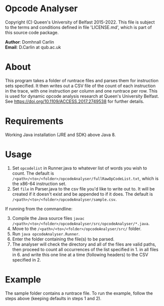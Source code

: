 # Opcode Analyser

Copyright (C) Queen's University of Belfast 2015-2022. 
This file is subject to the terms and conditions defined in file 'LICENSE.md', which is part of this source code package.

**Author**: Domhnall Carlin  
**Email**: D.Carlin at qub.ac.uk

# About
This program takes a folder of runtrace files and parses them for instruction sets specified. It then writes out a CSV file of the count of each instruction in the trace, with one instruction per column and one runtrace per row.  This is used for dynamic opcode analysis research at Queen's University Belfast. See https://doi.org/10.1109/ACCESS.2017.2749538 for further details.

# Requirements
Working Java installation (JRE and SDK) above Java 8.

# Usage

1. Set `opcodelist` in Runner.java to whatever list of words you wish to count. The default is `/<path>/<to>/<folder>/opcodeAnalyser/fullRawOpCodeList.txt`, which is the x86-64 instruction set.
2. Set `file` in Parser.java to the csv file you'd like to write out to. It will be created if it doesn't exist and be appended to if it does.  The default is `/<path>/<to>/<folder>/opcodeAnalyser/sample.csv`.

If running from the commandline:  

3. Compile the Java source files `javac /<path>/<to>/<folder>/opcodeAnalyser/src/opcodeAnalyser/*.java`.
4. Move to the `/<path>/<to>/<folder>/opcodeAnalyser/src/` folder.
5. Run `java opcodeAnalyser.Runner`.
6. Enter the folder containing the file(s) to be parsed.
7. The analyser will check the directory and all of the files are valid paths, then proceed to count all occurrences of the list specified in 1. in all files in 6. and write this one line at a time (following headers) to the CSV specified in 2.

# Example
The sample folder contains a runtrace file.  To run the example, follow the steps above (keeping defaults in steps 1 and 2).


